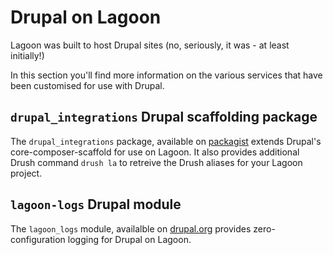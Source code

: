 # Drupal on Lagoon

Lagoon was built to host Drupal sites (no, seriously, it was - at least initially!)

In this section you'll find more information on the various services that have been customised for use with Drupal.

## `drupal_integrations` Drupal scaffolding package

The `drupal_integrations` package, available on [packagist](https://packagist.org/packages/amazeeio/drupal_integrations) extends Drupal's core-composer-scaffold for use on Lagoon. It also provides additional Drush command `drush la` to retreive the Drush aliases for your Lagoon project.

## `lagoon-logs` Drupal module

The `lagoon_logs` module, availalble on [drupal.org](https://www.drupal.org/project/lagoon_logs) provides zero-configuration logging for Drupal on Lagoon.
